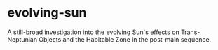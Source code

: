 # evolving-sun
A still-broad investigation into the evolving Sun's effects on Trans-Neptunian Objects and the Habitable Zone in the post-main sequence.

